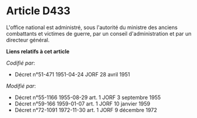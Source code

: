 # Article D433

L'office national est administré, sous l'autorité du ministre des anciens combattants et victimes de guerre, par un conseil
d'administration et par un directeur général.

**Liens relatifs à cet article**

_Codifié par_:

  - Décret n°51-471 1951-04-24 JORF 28 avril 1951

_Modifié par_:

  - Décret n°55-1166 1955-08-29 art. 1 JORF 3 septembre 1955
  - Décret n°59-166 1959-01-07 art. 1 JORF 10 janvier 1959
  - Décret n°72-1091 1972-11-30 art. 1 JORF 9 décembre 1972
